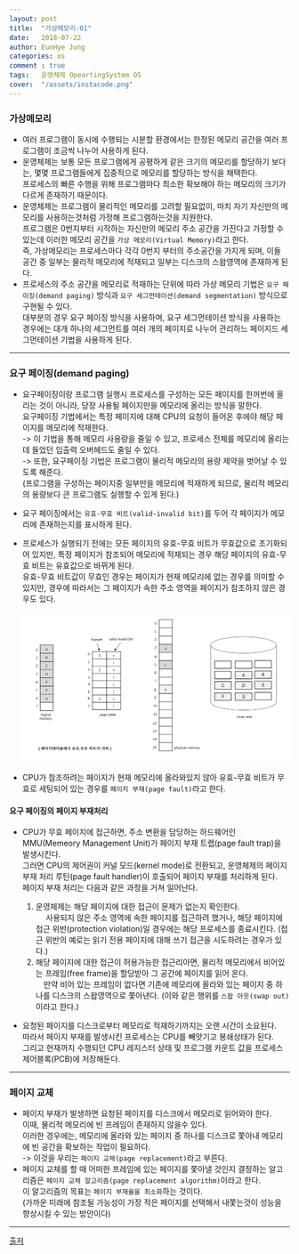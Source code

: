 ```yaml
---
layout: post
title:  "가상메모리-01"
date:   2018-07-22
author: EunHye Jung
categories: os
comment : true
tags:	운영체제 OpeartingSystem OS
cover:  "/assets/instacode.png"
---
```


   

   
  
### 가상메모리       
   
   

* 여러 프로그램이 동시에 수행되는 시분할 환경에서는 한정된 메모리 공간을 여러 프로그램이 조금씩 나누어 사용하게 된다.  
* 운영체제는 보통 모든 프로그램에게 공평하게 같은 크기의 메모리를 할당하기 보다는, 몇몇 프로그램들에게 집중적으로 메모리를 할당하는 방식을 채택한다.  
프로세스의 빠른 수행을 위해 프로그램마다 최소한 확보해야 하는 메모리의 크기가 다르게 존재하기 때문이다.  
* 운영체제는 프로그램이 물리적인 메모리를 고려할 필요없이, 마치 자기 자신만의 메모리를 사용하는것처럼 가정해 프로그램하는것을 지원한다.  
프로그램은 0번지부터 시작하는 자신만의 메모리 주소 공간을 가진다고 가정할 수 있는데 이러한 메모리 공간을 `가상 메모리(Virtual Memory)`라고 한다.     
  즉, 가상메모리는 프로세스마다 각각 0번지 부터의 주소공간을 가지게 되며, 이들 공간 중 일부는 물리적 메모리에 적재되고 일부는 디스크의 스왑영역에 존재하게 된다.  
* 프로세스의 주소 공간을 메모리로 적재하는 단위에 따라 가상 메모리 기법은 `요구 페이징(demand paging)` 방식과 `요구 세그먼테이션(demand segmentation)` 방식으로 구현될 수 있다.  
  대부분의 경우 요구 페이징 방식을 사용하며, 요구 세그먼테이션 방식을 사용하는 경우에는 대개 하나의 세그먼트를 여러 개의 페이지로 나누어 관리하느 페이지드 세그먼테이션 기법을 사용하게 된다.  

   
   
- - -    
   
### 요구 페이징(demand paging)  
   
    
* 요구페이징이랑 프로그램 실행시 프로세스를 구성하는 모든 페이지를 한꺼번에 올리는 것이 아니라, 당장 사용될 페이지만을 메모리에 올리는 방식을 말한다.  
  요구페이징 기법에서는 특정 페이지에 대해 CPU의 요청이 들어온 후에야 해당 페이지를 메모리에 적재한다.  
  -> 이 기법을 통해 메모리 사용량을 줄일 수 있고, 프로세스 전체를 메모리에 올리는데 들었던 입출력 오버헤드도 줄일 수 있다.  
  -> 또한, 요구페이징 기법은 프로그램이 물리적 메모리의 용량 제약을 벗어날 수 있도록 해준다.  
    (프로그램을 구성하는 페이지중 일부만을 메모리에 적재하게 되므로, 물리적 메모리의 용량보다 큰 프로그램도 실행할 수 있게 된다.)   
* 요구 페이징에서는 `유효-무효 비트(valid-invalid bit)`를 두어 각 페이지가 메모리에 존재하는지를 표시하게 된다.   
* 프로세스가 실행되기 전에는 모든 페이지의 유효-무효 비트가 무효값으로 초기화되어 있지만, 특정 페이지가  참조되어 메모리에 적재되는 경우 해당 페이지의 유효-무효 비트는 유효값으로 바뀌게 된다.  
  유효-무효 비트값이 무효인 경우는 페이지가 현재 메모리에 없는 경우를 의미할 수 있지만, 경우에 따라서는 그 페이지가 속한 주소 영역을 페이지가 참조하지 않은 경우도 있다.   
   
   
  ![content01](/assets/contents/content09.png)  
   
   
* CPU가 참조하려는 페이지가 현재 메모리에 올라와있지 않아 유효-무효 비트가 무효로 세팅되어 있는 경우를 `페이지 부재(page fault)`라고 한다.  
#### 요구 페이징의 페이지 부재처리   
* CPU가 무효 페이지에 접근하면, 주소 변환을 담당하는 하드웨어인 MMU(Memeory Management Unit)가 페이지 부재 트랩(page fault trap)을 발생시킨다.  
  그러면 CPU의 제어권이 커널 모드(kernel mode)로 전환되고, 운영체제의 페이지 부재 처리 루틴(page fault handler)이 호출되어 페이지 부재를 처리하게 된다.  
  페이지 부재 처리는 다음과 같은 과정을 거쳐 일어난다.  
   1) 운영체제는 해당 페이지에 대한 접근이 문제가 없는지 확인한다.  
    　 사용되지 않은 주소 영역에 속한 페이지를 접근하려 했거나, 해당 페이지에 접근 위반(protection violation)일 경우에는 해당 프로세스를 종료시킨다. (접근 위반의 예로는 읽기 전용 페이지에 대해 쓰기 접근을 시도하려는 경우가 있다.)  
   2) 해당 페이지에 대한 접근이 허용가능한 접근리아면, 물리적 메모리에서 비어있는 프레임(free frame)을 할당받아 그 공간에 페이지를 읽어 온다.    
    　만약 비어 있는 프레임이 없다면 기존에 메모리에 올라와 있는 페이지 중 하나를 디스크의 스왑영역으로 쫓아낸다. (이와 같은 행위를 `스왑 아웃(swap out)`이라고 한다.)  
       
* 요청된 페이지를 디스크로부터 메모리로 적재하기까지는 오랜 시간이 소요된다.  
  따라서 페이지 부재를 발생시킨 프로세스는 CPU를 빼앗기고 봉쇄상태가 된다.  
  그리고 현재까지 수행되던 CPU 레지스터 상태 및 프로그램 카운트 값을 프로세스 제어블록(PCB)에 저장해둔다.  

     
   
- - -  
     
     
### 페이지 교체  
   
* 페이지 부재가 발생하면 요청된 페이지를 디스크에서 메모리로 읽어와야 한다.  
  이때, 물리적 메모리에 빈 프레임이 존재하지 않을수 있다.  
  이러한 경우에는, 메모리에 올라와 있는 페이지 중 하나를 디스크로 쫓아내 메모리에 빈 공간을 확보하는 작업이 필요하다.  
  -> 이것을 우리는 `페이지 교체(page replacement)`라고 부른다.  
* 페이지 교체를 할 때 어떠한 프레임에 있는 페이지를 쫓아낼 것인지 결정하는 알고리즘은 `페이지 교체 알고리즘(page replacement algorithm)`이라고 한다.  
  이 알고리즘의 목표는 `페이지 부재율을 최소화`하는 것이다.  
  (가까운 미래에 참조될 가능성이 가장 적은 페이지를 선택해서 내쫓는것이 성능을 향상시킬 수 있는 방안이다)  
     
     
- - -
     
     

[출저](https://book.naver.com/bookdb/book_detail.nhn?bid=4392911)  

   

     

     




